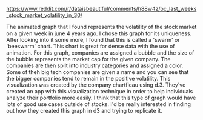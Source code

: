 https://www.reddit.com/r/dataisbeautiful/comments/h88w4z/oc_last_weeks_stock_market_volatility_in_30/

The animated graph that I found represents the volatility of the stock market on a given week in june 4 years ago. I chose this graph for its uniqueness. After looking into it some more, I found that this is called a 'swarm' or 'beeswarm' chart. This chart is great for dense data with the use of animation. For this graph, companies are assigned a bubble and the size of the bubble represents the market cap for the given company. The companies are then split into industry categories and assigned a color. Some of theh big tech companies are given a name and you can see that the bigger companies tend to remain in the positive volatility. This visualization was created by the company chartfleau using d.3. They've created an app with this visualization technique in order to help individuals analyze their portfolio more easily. I think that this type of gragh would have lots of good use cases outside of stocks. I'd be really interested in finding out how they created this graph in d3 and trying to replicate it.
